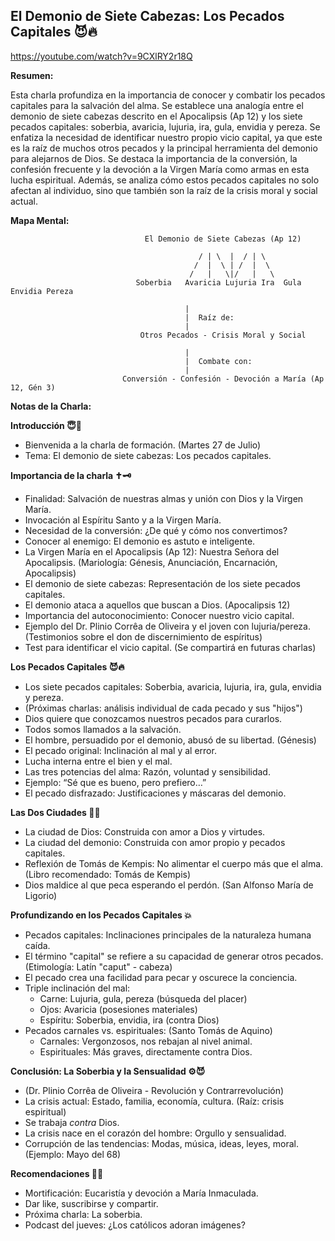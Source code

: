 ## El Demonio de Siete Cabezas: Los Pecados Capitales 😈🔥

https://youtube.com/watch?v=9CXlRY2r18Q


**Resumen:**

Esta charla profundiza en la importancia de conocer y combatir los pecados capitales para la salvación del alma. Se establece una analogía entre el demonio de siete cabezas descrito en el Apocalipsis (Ap 12) y los siete pecados capitales: soberbia, avaricia, lujuria, ira, gula, envidia y pereza.  Se enfatiza la necesidad de identificar nuestro propio vicio capital, ya que este es la raíz de muchos otros pecados y la principal herramienta del demonio para alejarnos de Dios. Se destaca la importancia de la conversión, la confesión frecuente y la devoción a la Virgen María como armas en esta lucha espiritual. Además, se analiza cómo estos pecados capitales no solo afectan al individuo, sino que también son la raíz de la crisis moral y social actual.

**Mapa Mental:**

```
                              El Demonio de Siete Cabezas (Ap 12)

                                          / | \  |  / | \
                                         /  |  \ | /  |  \
                                        /   |   \|/   |   \
                            Soberbia   Avaricia Lujuria Ira  Gula  Envidia Pereza

                                       |
                                       |  Raíz de:
                                       |
                             Otros Pecados - Crisis Moral y Social

                                       |
                                       |  Combate con:
                                       |
                         Conversión - Confesión - Devoción a María (Ap 12, Gén 3)
```


**Notas de la Charla:**

**Introducción 😇🙏**

* Bienvenida a la charla de formación. (Martes 27 de Julio)
* Tema: El demonio de siete cabezas: Los pecados capitales.

**Importancia de la charla ✝️🗝️**

* Finalidad: Salvación de nuestras almas y unión con Dios y la Virgen María.
* Invocación al Espíritu Santo y a la Virgen María.
* Necesidad de la conversión: ¿De qué y cómo nos convertimos?
* Conocer al enemigo: El demonio es astuto e inteligente.
* La Virgen María en el Apocalipsis (Ap 12): Nuestra Señora del Apocalipsis. (Mariología: Génesis, Anunciación, Encarnación, Apocalipsis)
* El demonio de siete cabezas: Representación de los siete pecados capitales.
* El demonio ataca a aquellos que buscan a Dios. (Apocalipsis 12)
* Importancia del autoconocimiento: Conocer nuestro vicio capital.
* Ejemplo del Dr. Plinio Corrêa de Oliveira y el joven con lujuria/pereza. (Testimonios sobre el don de discernimiento de espíritus)
* Test para identificar el vicio capital. (Se compartirá en futuras charlas)

**Los Pecados Capitales 😈🔥**

* Los siete pecados capitales: Soberbia, avaricia, lujuria, ira, gula, envidia y pereza.
* (Próximas charlas: análisis individual de cada pecado y sus "hijos")
* Dios quiere que conozcamos nuestros pecados para curarlos.
* Todos somos llamados a la salvación.
* El hombre, persuadido por el demonio, abusó de su libertad. (Génesis)
* El pecado original: Inclinación al mal y al error.
* Lucha interna entre el bien y el mal.
* Las tres potencias del alma: Razón, voluntad y sensibilidad.
* Ejemplo: “Sé que es bueno, pero prefiero…”
* El pecado disfrazado: Justificaciones y máscaras del demonio.

**Las Dos Ciudades 🌇😈**

* La ciudad de Dios: Construida con amor a Dios y virtudes.
* La ciudad del demonio: Construida con amor propio y pecados capitales.
* Reflexión de Tomás de Kempis:  No alimentar el cuerpo más que el alma. (Libro recomendado: Tomás de Kempis)
* Dios maldice al que peca esperando el perdón. (San Alfonso María de Ligorio)

**Profundizando en los Pecados Capitales 💥**

* Pecados capitales: Inclinaciones principales de la naturaleza humana caída.
* El término "capital" se refiere a su capacidad de generar otros pecados. (Etimología: Latín "caput" - cabeza)
* El pecado crea una facilidad para pecar y oscurece la conciencia.
* Triple inclinación del mal:
    * Carne: Lujuria, gula, pereza (búsqueda del placer)
    * Ojos: Avaricia (posesiones materiales)
    * Espíritu: Soberbia, envidia, ira (contra Dios)
* Pecados carnales vs. espirituales: (Santo Tomás de Aquino)
    * Carnales: Vergonzosos, nos rebajan al nivel animal.
    * Espirituales: Más graves, directamente contra Dios.

**Conclusión: La Soberbia y la Sensualidad ⚙️😈**

* (Dr. Plinio Corrêa de Oliveira - Revolución y Contrarrevolución)
* La crisis actual:  Estado, familia, economía, cultura. (Raíz: crisis espiritual)
* Se trabaja *contra* Dios.
* La crisis nace en el corazón del hombre: Orgullo y sensualidad.
* Corrupción de las tendencias: Modas, música, ideas, leyes, moral. (Ejemplo: Mayo del 68)

**Recomendaciones 💪🙏**

* Mortificación: Eucaristía y devoción a María Inmaculada.
* Dar like, suscribirse y compartir.
* Próxima charla: La soberbia.
* Podcast del jueves: ¿Los católicos adoran imágenes?


